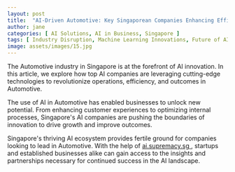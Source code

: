 ```yaml
---
layout: post
title:  "AI-Driven Automotive: Key Singaporean Companies Enhancing Efficiency"
author: jane
categories: [ AI Solutions, AI in Business, Singapore ]
tags: [ Industry Disruption, Machine Learning Innovations, Future of AI, AI Startups ]
image: assets/images/15.jpg
---
```


The Automotive industry in Singapore is at the forefront of AI innovation. In this article, we explore how top AI companies are leveraging cutting-edge technologies to revolutionize operations, efficiency, and outcomes in Automotive.

The use of AI in Automotive has enabled businesses to unlock new potential. From enhancing customer experiences to optimizing internal processes, Singapore's AI companies are pushing the boundaries of innovation to drive growth and improve outcomes.

Singapore's thriving AI ecosystem provides fertile ground for companies looking to lead in Automotive. With the help of <a href="https://ai.supremacy.sg" target="_blank"> ai.supremacy.sg </a>, startups and established businesses alike can gain access to the insights and partnerships necessary for continued success in the AI landscape.
